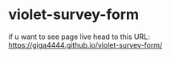 # violet-survey-form
if u want to see page live head to this URL:
https://giga4444.github.io/violet-survey-form/
